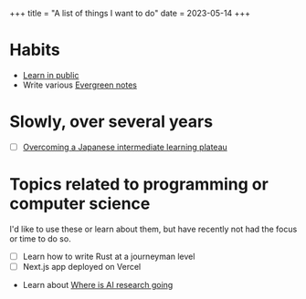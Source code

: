 +++
title = "A list of things I want to do"
date = 2023-05-14
+++


# Habits

- [Learn in public](https://www.swyx.io/learn-in-public)
- Write various [Evergreen notes](@/blog/Evergreen%20notes.md)


# Slowly, over several years

- [ ] [Overcoming a Japanese intermediate learning plateau](@/blog/Overcoming%20a%20Japanese%20intermediate%20learning%20plateau.md)


# Topics related to programming or computer science

I'd like to use these or learn about them, but have recently not had the
focus or time to do so.
- [ ] Learn how to write Rust at a journeyman level
- [ ] Next.js app deployed on Vercel
- Learn about [Where is AI research going](@/blog/Where%20is%20AI%20research%20going.md)
